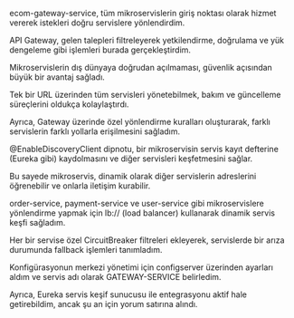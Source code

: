 ecom-gateway-service, tüm mikroservislerin giriş noktası olarak hizmet vererek istekleri doğru servislere yönlendirdim.

API Gateway, gelen talepleri filtreleyerek yetkilendirme, doğrulama ve yük dengeleme gibi işlemleri burada gerçekleştirdim.

Mikroservislerin dış dünyaya doğrudan açılmaması, güvenlik açısından büyük bir avantaj sağladı.

Tek bir URL üzerinden tüm servisleri yönetebilmek, bakım ve güncelleme süreçlerini oldukça kolaylaştırdı.

Ayrıca, Gateway üzerinde özel yönlendirme kuralları oluşturarak, farklı servislerin farklı yollarla erişilmesini sağladım.

@EnableDiscoveryClient dipnotu, bir mikroservisin servis kayıt defterine (Eureka gibi) kaydolmasını ve diğer servisleri keşfetmesini sağlar.

Bu sayede mikroservis, dinamik olarak diğer servislerin adreslerini öğrenebilir ve onlarla iletişim kurabilir.

order-service, payment-service ve user-service gibi mikroservislere yönlendirme yapmak için lb:// (load balancer) kullanarak dinamik servis keşfi sağladım.

Her bir servise özel CircuitBreaker filtreleri ekleyerek, servislerde bir arıza durumunda fallback işlemleri tanımladım.

Konfigürasyonun merkezi yönetimi için configserver üzerinden ayarları aldım ve servis adı olarak GATEWAY-SERVICE belirledim.

Ayrıca, Eureka servis keşif sunucusu ile entegrasyonu aktif hale getirebildim, ancak şu an için yorum satırına alındı.